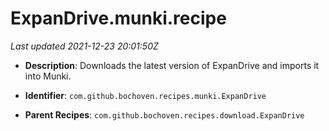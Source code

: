# ExpanDrive.munki.recipe

_Last updated 2021-12-23 20:01:50Z_

- **Description**: Downloads the latest version of ExpanDrive and imports it into Munki.

- **Identifier**: `com.github.bochoven.recipes.munki.ExpanDrive`

- **Parent Recipes**: `com.github.bochoven.recipes.download.ExpanDrive`
